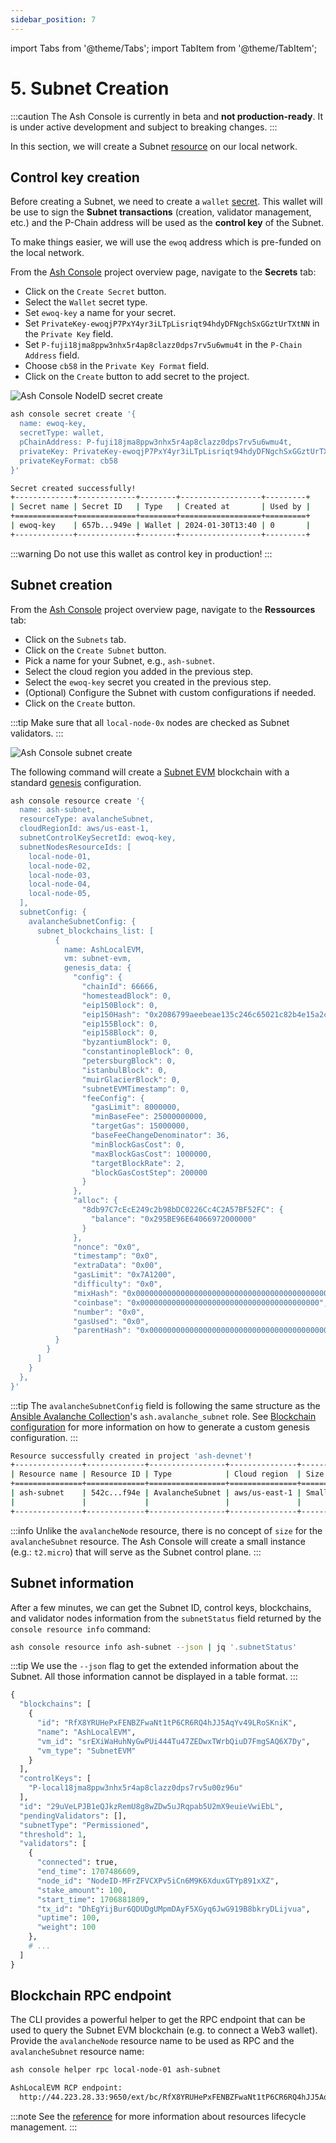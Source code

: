 ```yaml
---
sidebar_position: 7
---
```


import Tabs from '@theme/Tabs';
import TabItem from '@theme/TabItem';

# 5. Subnet Creation

:::caution
The Ash Console is currently in beta and **not production-ready**. It is under active development and subject to breaking changes.
:::

In this section, we will create a Subnet [resource](/docs/console/glossary#resource) on our local network.

## Control key creation

Before creating a Subnet, we need to create a `wallet` [secret](/docs/console/glossary#secret). This wallet will be use to sign the **Subnet transactions** (creation, validator management, etc.) and the P-Chain address will be used as the **control key** of the Subnet.

To make things easier, we will use the `ewoq` address which is pre-funded on the local network.

<Tabs>

<TabItem value="console" label="Using the Ash Console" default>

From the [Ash Console](https://console.ash.center) project overview page, navigate to the **Secrets** tab:
- Click on the `Create Secret` button.
- Select the `Wallet` secret type.
- Set `ewoq-key` a name for your secret.
- Set `PrivateKey-ewoqjP7PxY4yr3iLTpLisriqt94hdyDFNgchSxGGztUrTXtNN` in the `Private Key` field.
- Set `P-fuji18jma8ppw3nhx5r4ap8clazz0dps7rv5u6wmu4t` in the `P-Chain Address` field.
- Choose `cb58` in the `Private Key Format` field.
- Click on the `Create` button to add secret to the project.

![Ash Console NodeID secret create](/img/ash-console-ewoq-key.png)

</TabItem>

<TabItem value="cli" label="Using the Ash CLI" default>

```bash title="Command"
ash console secret create '{
  name: ewoq-key,
  secretType: wallet,
  pChainAddress: P-fuji18jma8ppw3nhx5r4ap8clazz0dps7rv5u6wmu4t,
  privateKey: PrivateKey-ewoqjP7PxY4yr3iLTpLisriqt94hdyDFNgchSxGGztUrTXtNN,
  privateKeyFormat: cb58
}'
```

```bash title="Output"
Secret created successfully!
+-------------+-------------+--------+------------------+---------+
| Secret name | Secret ID   | Type   | Created at       | Used by |
+=============+=============+========+==================+=========+
| ewoq-key    | 657b...949e | Wallet | 2024-01-30T13:40 | 0       |
+-------------+-------------+--------+------------------+---------+
```

</TabItem>
</Tabs>

:::warning
Do not use this wallet as control key in production!
:::

## Subnet creation

<Tabs>

<TabItem value="console" label="Using the Ash Console" default>

From the [Ash Console](https://console.ash.center) project overview page, navigate to the **Ressources** tab:
- Click on the `Subnets` tab.
- Click on the `Create Subnet` button.
- Pick a name for your Subnet, e.g., `ash-subnet`.
- Select the cloud region you added in the previous step.
- Select the `ewoq-key` secret you created in the previous step.
- (Optional) Configure the Subnet with custom configurations if needed.
- Click on the `Create` button.

:::tip
Make sure that all `local-node-0x` nodes are checked as Subnet validators.
:::

![Ash Console subnet create](/img/ash-console-devnet-subnet-create.png)

</TabItem>

<TabItem value="cli" label="Using the Ash CLI" default>

The following command will create a [Subnet EVM](https://github.com/ava-labs/subnet-evm) blockchain with a standard [genesis](https://docs.avax.network/build/subnet/upgrade/customize-a-subnet#genesis) configuration.

```bash title="Command"
ash console resource create '{
  name: ash-subnet,
  resourceType: avalancheSubnet,
  cloudRegionId: aws/us-east-1,
  subnetControlKeySecretId: ewoq-key,
  subnetNodesResourceIds: [
    local-node-01,
    local-node-02,
    local-node-03,
    local-node-04,
    local-node-05,
  ],
  subnetConfig: {
    avalancheSubnetConfig: {
      subnet_blockchains_list: [
          {
            name: AshLocalEVM,
            vm: subnet-evm,
            genesis_data: {
              "config": {
                "chainId": 66666,
                "homesteadBlock": 0,
                "eip150Block": 0,
                "eip150Hash": "0x2086799aeebeae135c246c65021c82b4e15a2c451340993aacfd2751886514f0",
                "eip155Block": 0,
                "eip158Block": 0,
                "byzantiumBlock": 0,
                "constantinopleBlock": 0,
                "petersburgBlock": 0,
                "istanbulBlock": 0,
                "muirGlacierBlock": 0,
                "subnetEVMTimestamp": 0,
                "feeConfig": {
                  "gasLimit": 8000000,
                  "minBaseFee": 25000000000,
                  "targetGas": 15000000,
                  "baseFeeChangeDenominator": 36,
                  "minBlockGasCost": 0,
                  "maxBlockGasCost": 1000000,
                  "targetBlockRate": 2,
                  "blockGasCostStep": 200000
                }
              },
              "alloc": {
                "8db97C7cEcE249c2b98bDC0226Cc4C2A57BF52FC": {
                  "balance": "0x295BE96E64066972000000"
                }
              },
              "nonce": "0x0",
              "timestamp": "0x0",
              "extraData": "0x00",
              "gasLimit": "0x7A1200",
              "difficulty": "0x0",
              "mixHash": "0x0000000000000000000000000000000000000000000000000000000000000000",
              "coinbase": "0x0000000000000000000000000000000000000000",
              "number": "0x0",
              "gasUsed": "0x0",
              "parentHash": "0x0000000000000000000000000000000000000000000000000000000000000000"
          }
        }
      ]
    }
  },
}'
```

:::tip
The `avalancheSubnetConfig` field is following the same structure as the [Ansible Avalanche Collection](/docs/toolkit/ansible-avalanche-collection/introduction)'s `ash.avalanche_subnet` role. See [Blockchain configuration](/docs/toolkit/ansible-avalanche-collection/reference/roles/avalanche-subnet#blockchain-configuration) for more information on how to generate a custom genesis configuration.
:::

```bash title="Output"
Resource successfully created in project 'ash-devnet'!
+---------------+-------------+-----------------+---------------+-------+------------------+---------+-------------------+
| Resource name | Resource ID | Type            | Cloud region  | Size  | Created at       | Status  | Resource specific |
+===============+=============+=================+===============+=======+==================+=========+===================+
| ash-subnet    | 542c...f94e | AvalancheSubnet | aws/us-east-1 | Small | 2024-01-30T13:58 | Pending |  ID         |     |
|               |             |                 |               |       |                  |         |  Validators | 0   |
+---------------+-------------+-----------------+---------------+-------+------------------+---------+-------------------+
```

:::info
Unlike the `avalancheNode` resource, there is no concept of `size` for the `avalancheSubnet` resource. The Ash Console will create a small instance (e.g.: `t2.micro`) that will serve as the Subnet control plane.
:::

</TabItem>
</Tabs>

## Subnet information

After a few minutes, we can get the Subnet ID, control keys, blockchains, and validator nodes information from the `subnetStatus` field returned by the `console resource info` command:

```bash title="Command"
ash console resource info ash-subnet --json | jq '.subnetStatus'
```

:::tip
We use the `--json` flag to get the extended information about the Subnet. All those information cannot be displayed in a table format.
:::

```python title="Output"
{
  "blockchains": [
    {
      "id": "RfX8YRUHePxFENBZFwaNt1tP6CR6RQ4hJJ5AqYv49LRoSKniK",
      "name": "AshLocalEVM",
      "vm_id": "srEXiWaHuhNyGwPUi444Tu47ZEDwxTWrbQiuD7FmgSAQ6X7Dy",
      "vm_type": "SubnetEVM"
    }
  ],
  "controlKeys": [
    "P-local18jma8ppw3nhx5r4ap8clazz0dps7rv5u00z96u"
  ],
  "id": "29uVeLPJB1eQJkzRemU8g8wZDw5uJRqpab5U2mX9euieVwiEbL",
  "pendingValidators": [],
  "subnetType": "Permissioned",
  "threshold": 1,
  "validators": [
    {
      "connected": true,
      "end_time": 1707486609,
      "node_id": "NodeID-MFrZFVCXPv5iCn6M9K6XduxGTYp891xXZ",
      "stake_amount": 100,
      "start_time": 1706881809,
      "tx_id": "DhEgYijBur6QDUDgUMpmDAyF5XGyq6JwG919B8bkryDLijvua",
      "uptime": 100,
      "weight": 100
    },
    # ...
  ]
}
```

## Blockchain RPC endpoint

The CLI provides a powerful helper to get the RPC endpoint that can be used to query the Subnet EVM blockchain (e.g. to connect a Web3 wallet). Provide the `avalancheNode` resource name to be used as RPC and the `avalancheSubnet` resource name:

```bash title="Command"
ash console helper rpc local-node-01 ash-subnet
```

```bash title="Output"
AshLocalEVM RCP endpoint:
  http://44.223.28.33:9650/ext/bc/RfX8YRUHePxFENBZFwaNt1tP6CR6RQ4hJJ5AqYv49LRoSKniK/rpc
```

:::note
See the [reference](/docs/console/reference/resource-management) for more information about resources lifecycle management.
:::

